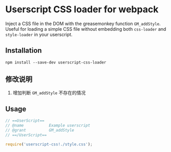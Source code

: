 # Userscript CSS loader for webpack

Inject a CSS file in the DOM with the greasemonkey function `GM_addStyle`.
Useful for loading a simple CSS file without embedding both `css-loader` and `style-loader` in your userscript.

## Installation

`npm install --save-dev userscript-css-loader`

## 修改说明

1. 增加判断 `GM_addStyle` 不存在的情况


## Usage

```js
// ==UserScript==
// @name           Example userscript
// @grant          GM_addStyle
// ==/UserScript==

require('userscript-css!./style.css');
```
